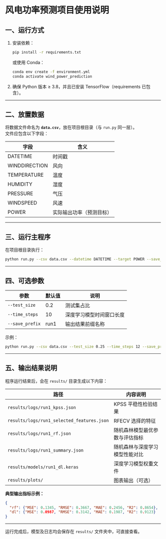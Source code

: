 # 风电功率预测项目使用说明

## 一、运行方式
1. 安装依赖：
   ```bash
   pip install -r requirements.txt
   ```
   或使用 Conda：
   ```bash
   conda env create -f environment.yml
   conda activate wind_power_prediction
   ```

2. 确保 Python 版本 ≥ 3.8，并且已安装 TensorFlow（requirements 已包含）。

---

## 二、放置数据
将数据文件命名为 **`data.csv`**，放在项目根目录（与 `run.py` 同一层）。  
文件应包含以下字段：

| 字段 | 含义 |
|------|------|
| DATETIME | 时间戳 |
| WINDDIRECTION | 风向 |
| TEMPERATURE | 温度 |
| HUMIDITY | 湿度 |
| PRESSURE | 气压 |
| WINDSPEED | 风速 |
| POWER | 实际输出功率（预测目标） |

---

## 三、运行主程序
在项目根目录执行：
```bash
python run.py --csv data.csv --datetime DATETIME --target POWER --save_prefix run1
```

---

## 四、可选参数

| 参数 | 默认值 | 说明 |
|------|---------|------|
| `--test_size` | 0.2 | 测试集占比 |
| `--time_steps` | 10 | 深度学习模型时间窗口长度 |
| `--save_prefix` | run1 | 输出结果前缀名称 |

示例：
```bash
python run.py --csv data.csv --test_size 0.25 --time_steps 12 --save_prefix testA
```

---

## 五、输出结果说明

程序运行结束后，会在 `results/` 目录生成以下内容：

| 路径 | 内容说明 |
|------|-----------|
| `results/logs/run1_kpss.json` | KPSS 平稳性检验结果 |
| `results/logs/run1_selected_features.json` | RFECV 选择的特征 |
| `results/logs/run1_rf.json` | 随机森林模型最优参数与评估指标 |
| `results/logs/run1_summary.json` | 随机森林与深度学习模型性能对比 |
| `results/models/run1_dl.keras` | 深度学习模型权重文件 |
| `results/plots/` | 图表输出（可选） |

**典型输出指标示例：**
```json
{
  "rf": {"MSE": 0.1345, "RMSE": 0.3667, "MAE": 0.2456, "R2": 0.8654},
  "dl": {"MSE": 0.0987, "RMSE": 0.3142, "MAE": 0.1987, "R2": 0.9123}
}
```

---

运行完成后，模型及日志均会保存在 `results/` 文件夹中，可直接查看。
